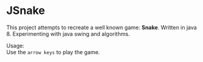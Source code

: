 JSnake
===
This project attempts to recreate a well known game: **Snake**.
Written in java 8. 
Experimenting with java swing and algorithms.

Usage:  
Use the `arrow keys` to play the game.